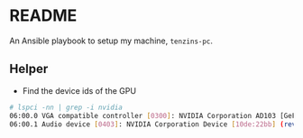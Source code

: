 # README

An Ansible playbook to setup my machine, `tenzins-pc`.

## Helper
- Find the device ids of the GPU
```bash
# lspci -nn | grep -i nvidia
06:00.0 VGA compatible controller [0300]: NVIDIA Corporation AD103 [GeForce RTX 4070 Ti SUPER] [10de:2705] (rev a1)
06:00.1 Audio device [0403]: NVIDIA Corporation Device [10de:22bb] (rev a1)
```